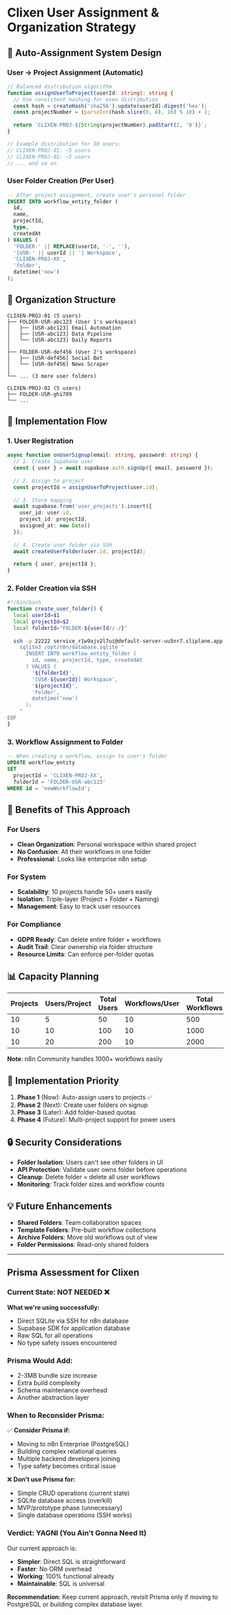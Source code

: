 # Clixen User Assignment & Organization Strategy

## 🎯 Auto-Assignment System Design

### **User → Project Assignment (Automatic)**

```typescript
// Balanced distribution algorithm
function assignUserToProject(userId: string): string {
  // Use consistent hashing for even distribution
  const hash = createHash('sha256').update(userId).digest('hex');
  const projectNumber = (parseInt(hash.slice(0, 8), 16) % 10) + 1;
  
  return `CLIXEN-PROJ-${String(projectNumber).padStart(2, '0')}`;
}

// Example distribution for 50 users:
// CLIXEN-PROJ-01: ~5 users
// CLIXEN-PROJ-02: ~5 users
// ... and so on
```

### **User Folder Creation (Per User)**

```sql
-- After project assignment, create user's personal folder
INSERT INTO workflow_entity_folder (
  id, 
  name, 
  projectId, 
  type, 
  createdAt
) VALUES (
  'FOLDER-' || REPLACE(userId, '-', ''),
  '[USR-' || userId || '] Workspace',
  'CLIXEN-PROJ-XX',
  'folder',
  datetime('now')
);
```

## 📁 Organization Structure

```
CLIXEN-PROJ-01 (5 users)
├── FOLDER-USR-abc123 (User 1's workspace)
│   ├── [USR-abc123] Email Automation
│   ├── [USR-abc123] Data Pipeline
│   └── [USR-abc123] Daily Reports
│
├── FOLDER-USR-def456 (User 2's workspace)
│   ├── [USR-def456] Social Bot
│   └── [USR-def456] News Scraper
│
└── ... (3 more user folders)

CLIXEN-PROJ-02 (5 users)
├── FOLDER-USR-ghi789
└── ...
```

## 🔄 Implementation Flow

### **1. User Registration**
```typescript
async function onUserSignup(email: string, password: string) {
  // 1. Create Supabase user
  const { user } = await supabase.auth.signUp({ email, password });
  
  // 2. Assign to project
  const projectId = assignUserToProject(user.id);
  
  // 3. Store mapping
  await supabase.from('user_projects').insert({
    user_id: user.id,
    project_id: projectId,
    assigned_at: new Date()
  });
  
  // 4. Create user folder via SSH
  await createUserFolder(user.id, projectId);
  
  return { user, projectId };
}
```

### **2. Folder Creation via SSH**
```bash
#!/bin/bash
function create_user_folder() {
  local userId=$1
  local projectId=$2
  local folderId="FOLDER-${userId//-/}"
  
  ssh -p 22222 service_r1w9ajv2l7ui@default-server-uu5nr7.sliplane.app << EOF
    sqlite3 /opt/n8n/database.sqlite "
      INSERT INTO workflow_entity_folder (
        id, name, projectId, type, createdAt
      ) VALUES (
        '${folderId}',
        '[USR-${userId}] Workspace',
        '${projectId}',
        'folder',
        datetime('now')
      );
    "
EOF
}
```

### **3. Workflow Assignment to Folder**
```sql
-- When creating a workflow, assign to user's folder
UPDATE workflow_entity 
SET 
  projectId = 'CLIXEN-PROJ-XX',
  folderId = 'FOLDER-USR-abc123'
WHERE id = 'newWorkflowId';
```

## 🎯 Benefits of This Approach

### **For Users**
- **Clean Organization**: Personal workspace within shared project
- **No Confusion**: All their workflows in one folder
- **Professional**: Looks like enterprise n8n setup

### **For System**
- **Scalability**: 10 projects handle 50+ users easily
- **Isolation**: Triple-layer (Project + Folder + Naming)
- **Management**: Easy to track user resources

### **For Compliance**
- **GDPR Ready**: Can delete entire folder + workflows
- **Audit Trail**: Clear ownership via folder structure
- **Resource Limits**: Can enforce per-folder quotas

## 📊 Capacity Planning

| Projects | Users/Project | Total Users | Workflows/User | Total Workflows |
|----------|--------------|-------------|----------------|-----------------|
| 10       | 5            | 50          | 10             | 500             |
| 10       | 10           | 100         | 10             | 1000            |
| 10       | 20           | 200         | 10             | 2000            |

**Note**: n8n Community handles 1000+ workflows easily

## 🚀 Implementation Priority

1. **Phase 1** (Now): Auto-assign users to projects ✅
2. **Phase 2** (Next): Create user folders on signup
3. **Phase 3** (Later): Add folder-based quotas
4. **Phase 4** (Future): Multi-project support for power users

## 🔒 Security Considerations

- **Folder Isolation**: Users can't see other folders in UI
- **API Protection**: Validate user owns folder before operations
- **Cleanup**: Delete folder = delete all user workflows
- **Monitoring**: Track folder sizes and workflow counts

## 💡 Future Enhancements

- **Shared Folders**: Team collaboration spaces
- **Template Folders**: Pre-built workflow collections
- **Archive Folders**: Move old workflows out of view
- **Folder Permissions**: Read-only shared folders

---

## Prisma Assessment for Clixen

### **Current State: NOT NEEDED ❌**

**What we're using successfully:**
- Direct SQLite via SSH for n8n database
- Supabase SDK for application database
- Raw SQL for all operations
- No type safety issues encountered

### **Prisma Would Add:**
- 2-3MB bundle size increase
- Extra build complexity
- Schema maintenance overhead
- Another abstraction layer

### **When to Reconsider Prisma:**

✅ **Consider Prisma if:**
- Moving to n8n Enterprise (PostgreSQL)
- Building complex relational queries
- Multiple backend developers joining
- Type safety becomes critical issue

❌ **Don't use Prisma for:**
- Simple CRUD operations (current state)
- SQLite database access (overkill)
- MVP/prototype phase (unnecessary)
- Single database operations (SSH works)

### **Verdict: YAGNI (You Ain't Gonna Need It)**

Our current approach is:
- **Simpler**: Direct SQL is straightforward
- **Faster**: No ORM overhead
- **Working**: 100% functional already
- **Maintainable**: SQL is universal

**Recommendation**: Keep current approach, revisit Prisma only if moving to PostgreSQL or building complex database layer.
